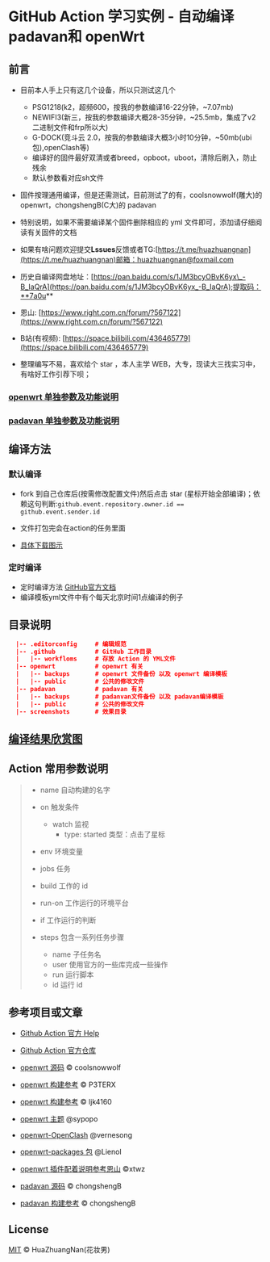 # GitHub Action 学习实例 - 自动编译 padavan和 openWrt

## 前言

- 目前本人手上只有这几个设备，所以只测试这几个
  - PSG1218(k2，超频600，按我的参数编译16-22分钟，~7.07mb)
  - NEWIFI3(新三，按我的参数编译大概28-35分钟，~25.5mb，集成了v2二进制文件和frp所以大)
  - G-DOCK(竞斗云 2.0，按我的参数编译大概3小时10分钟，~50mb(ubi包),openClash等)
  - 编译好的固件最好双清或者breed，opboot，uboot，清除后刷入，防止残余
  - 默认参数看对应sh文件

- 固件按理通用编译，但是还需测试，目前测试了的有，coolsnowwolf(雕大)的 openwrt，chongshengB(C大)的 padavan

- 特别说明，如果不需要编译某个固件删除相应的 yml 文件即可，添加请仔细阅读有关固件的文档

- 如果有啥问题欢迎提交**Lssues**反馈或者TG:[https://t.me/huazhuangnan](https://t.me/huazhuangnan)邮箱：huazhuangnan@foxmail.com

- 历史自编译网盘地址：[https://pan.baidu.com/s/1JM3bcyOBvK6yx\_-B_IaQrA](https://pan.baidu.com/s/1JM3bcyOBvK6yx_-B_IaQrA);提取码：**7a0u**

- 恩山: [https://www.right.com.cn/forum/?567122](https://www.right.com.cn/forum/?567122)

- B站(有视频): [https://space.bilibili.com/436465779](https://space.bilibili.com/436465779)

- 整理编写不易，喜欢给个 star ，本人主学 WEB，大专，现读大三找实习中，有啥好工作引荐下呗；

### [openwrt 单独参数及功能说明](/openwrt/readme.md)

### [padavan 单独参数及功能说明](/padavan/readme.md)

## 编译方法

### 默认编译

- fork 到自己仓库后(按需修改配置文件)然后点击 star (星标开始全部编译)；依赖这句判断:`github.event.repository.owner.id == github.event.sender.id`
- 文件打包完会在action的任务里面

- [具体下载图示](./screenshots/readme.md)

### 定时编译

- 定时编译方法 [GitHub官方文档](https://help.github.com/en/actions/reference/events-that-trigger-workflows#scheduled-events-schedule)
- 编译模板yml文件中有个每天北京时间1点编译的例子

## 目录说明

```json
  |-- .editorconfig     # 编辑规范
  |-- .github           # GitHub 工作目录
  |   |-- workfloms     # 存放 Action 的 YML文件
  |-- openwrt           # openwrt 有关
  |   |-- backups       # openwrt 文件备份 以及 openwrt 编译模板
  |   |-- public        # 公共的修改文件
  |-- padavan           # padavan 有关
  |   |-- backups       # padanvan文件备份 以及 padavan编译模板
  |   |-- public        # 公共的修改文件
  |-- screenshots       # 效果目录
```

## [编译结果欣赏图](./screenshots/readme.md)

## Action 常用参数说明

> - name 自动构建的名字
> - on 触发条件
>   - watch 监视
>     - type: started 类型：点击了星标
>
> - env 环境变量
> - jobs 任务
> - build 工作的 id
> - run-on 工作运行的环境平台
> - if 工作运行的判断
> - steps 包含一系列任务步骤
>   - name 子任务名
>   - user 使用官方的一些库完成一些操作
>   - run 运行脚本
>   - id 运行 id

## 参考项目或文章

- [Github Action 官方 Help](https://help.github.com/cn/actions/)

- [Github Action 官方仓库](https://github.com/actions)

- [openwrt 源码](https://github.com/coolsnowwolf/lede) © coolsnowwolf

- [openwrt 构建参考](https://github.com/P3TERX/Actions-OpenWrt) © P3TERX

- [openwrt 构建参考](https://github.com/ljk4160/GDOCK) © ljk4160

- [openwrt 主题](https://github.com/sypopo/luci-theme-argon-mc) @sypopo

- [openwrt-OpenClash](https://github.com/vernesong/OpenClash) @vernesong

- [openwrt-packages 包](https://github.com/Lienol/openwrt-package.git) @Lienol

- [openwrt 插件配着说明参考恩山](https://www.right.com.cn/forum/thread-344825-1-1.html) ©xtwz

- [padavan 源码](https://github.com/chongshengB/rt-n56u) © chongshengB

- [padavan 构建参考](https://github.com/chongshengB/Padavan-build) © chongshengB

## License

[MIT](./LICENSE) © HuaZhuangNan(花妆男)
